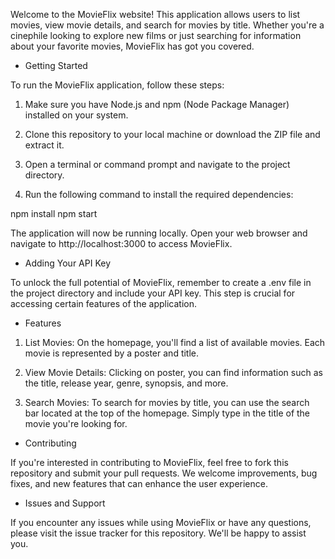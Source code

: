 Welcome to the MovieFlix website! This application allows users to list movies, view movie details, and search for movies by title. Whether you're a cinephile looking to explore new films or just searching for information about your favorite movies, MovieFlix has got you covered.

* Getting Started

To run the MovieFlix application, follow these steps:

1. Make sure you have Node.js and npm (Node Package Manager) installed on your system.

2. Clone this repository to your local machine or download the ZIP file and extract it.

3. Open a terminal or command prompt and navigate to the project directory.

4. Run the following command to install the required dependencies:

npm install
npm start

The application will now be running locally. Open your web browser and navigate to http://localhost:3000 to access MovieFlix.

* Adding Your API Key

To unlock the full potential of MovieFlix, remember to create a .env file in the project directory and include your API key. This step is crucial for accessing certain features of the application.


* Features

1. List Movies: On the homepage, you'll find a list of available movies. Each movie is represented by a poster and title.

2. View Movie Details: Clicking on poster, you can find information such as the title, release year, genre, synopsis, and more.

3. Search Movies: To search for movies by title, you can use the search bar located at the top of the homepage. Simply type in the title of the movie you're looking for.

* Contributing

If you're interested in contributing to MovieFlix, feel free to fork this repository and submit your pull requests. We welcome improvements, bug fixes, and new features that can enhance the user experience.

* Issues and Support

If you encounter any issues while using MovieFlix or have any questions, please visit the issue tracker for this repository. We'll be happy to assist you.